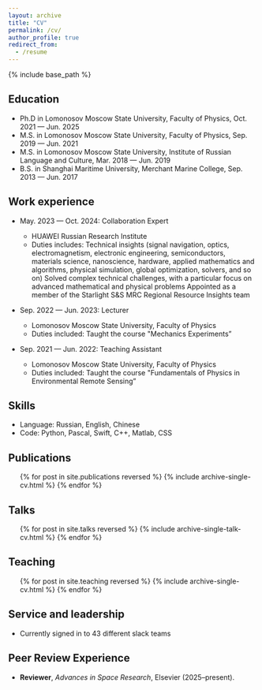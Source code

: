 ```yaml
---
layout: archive
title: "CV"
permalink: /cv/
author_profile: true
redirect_from:
  - /resume
---
```


{% include base_path %}

## Education

* Ph.D in Lomonosov Moscow State University, Faculty of Physics, Oct. 2021 — Jun. 2025
* M.S. in Lomonosov Moscow State University, Faculty of Physics, Sep. 2019 — Jun. 2021
* M.S. in Lomonosov Moscow State University, Institute of Russian Language and Culture, Mar. 2018 — Jun. 2019
* B.S. in Shanghai Maritime University, Merchant Marine College, Sep. 2013 — Jun. 2017

## Work experience

* May. 2023 — Oct. 2024: Collaboration Expert
  * HUAWEI Russian Research Institute
  * Duties includes: Technical insights (signal navigation, optics, electromagnetism, electronic engineering, semiconductors, materials science, nanoscience, hardware, applied mathematics and algorithms, physical simulation, global optimization, solvers, and so on) Solved complex technical challenges, with a particular focus on advanced mathematical and physical problems Appointed as a member of the Starlight S&S MRC Regional Resource Insights team

* Sep. 2022 — Jun. 2023: Lecturer
  * Lomonosov Moscow State University, Faculty of Physics
  * Duties included: Taught the course "Mechanics Experiments”

* Sep. 2021 — Jun. 2022: Teaching Assistant
  * Lomonosov Moscow State University, Faculty of Physics
  * Duties included: Taught the course "Fundamentals of Physics in Environmental Remote Sensing”
  
## Skills

* Language: Russian, English, Chinese
* Code: Python, Pascal, Swift, C++, Matlab, CSS

## Publications

  <ul>{% for post in site.publications reversed %}
    {% include archive-single-cv.html %}
  {% endfor %}</ul>

## Talks

  <ul>{% for post in site.talks reversed %}
    {% include archive-single-talk-cv.html  %}
  {% endfor %}</ul>

## Teaching

  <ul>{% for post in site.teaching reversed %}
    {% include archive-single-cv.html %}
  {% endfor %}</ul>

## Service and leadership

* Currently signed in to 43 different slack teams


## Peer Review Experience

- **Reviewer**, _Advances in Space Research_, Elsevier (2025–present).
